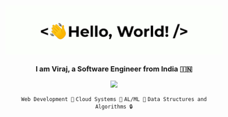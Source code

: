 <div align="center">
    <img src="greetings.gif" align="center" height="" width="500" />
</div>

### <div align="center" width="200">I am Viraj, a Software Engineer from India 🇮🇳</div>

<p align="center">
    <a href="mailto:shahvira@msu.edu">
        <img src="https://img.shields.io/badge/mail-%23ff4343.svg?&style=for-the-badge&logo=gmail&logoColor=white" />
    </a>
</p>

<p align="center">
    <code>Web Development 🚀</code> 
    <code>Cloud Systems 🧠</code>
    <code>AL/ML 🚦</code>
    <code>Data Structures and Algorithms 🔒</code>
</p>

